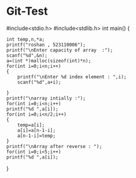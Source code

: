 # Git-Test
#include<stdio.h>
#include<stdlib.h>
int main()
{
  
    int temp,n,*a;
    printf("roshan , 523110006");
    printf("\nEnter capacity of array  :");
    scanf("%d",&n);
    a=(int *)malloc(sizeof(int)*n);
    for(int i=0;i<n;i++)
    {
        printf("\nEnter %d index element : ",i);
        scanf("%d",a+i);
        
    }
    printf("\narray intially :");
    for(int i=0;i<n;i++)
    printf("%d ",a[i]);
    for(int i=0;i<n/2;i++)
    {
        temp=a[i];
        a[i]=a[n-1-i];
        a[n-1-i]=temp;
    }
    printf("\nArray after reverse : ");
    for(int i=0;i<5;i++)
    printf("%d ",a[i]);


}
